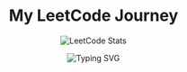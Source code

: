<h1 align="center">My LeetCode Journey</h1>

<p align="center">
  <img src="https://leetcard.jacoblin.cool/boomikathangavel2005@gmail.com?ext=contest&theme=light&animation=true&font=baloo&border=1&radius=30" alt="LeetCode Stats" />
</p>

<p align="center">
  <img src="https://readme-typing-svg.demolab.com?font=Winky+Rough&pause=1000&color=000000&center=true&vCenter=true&width=435&lines=1%+better+today+is+miles+ahead+of+0+effort;Consistency+Is+Key+!" alt="Typing SVG" />
</p>
